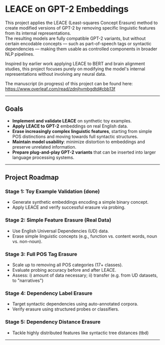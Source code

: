 # LEACE on GPT-2 Embeddings

This project applies the LEACE (Least-squares Concept Erasure) method to create modified versions of GPT-2 by removing specific linguistic features from its internal representations.  
The resulting models are fully compatible GPT-2 variants, but without certain encodable concepts — such as part-of-speech tags or syntactic dependencies — making them usable as controlled components in broader NLP pipelines.

Inspired by earlier work applying LEACE to BERT and brain alignment studies, this project focuses purely on modifying the model's internal representations without involving any neural data.

The manuscript (in progress) of this project can be found here: https://www.overleaf.com/read/zdnjhvmbgdtd#cbb13f 

---

## Goals

- **Implement and validate LEACE** on synthetic toy examples.
- **Apply LEACE to GPT-2** embeddings on real English data.
- **Erase increasingly complex linguistic features**, starting from simple POS distinctions and moving towards full syntactic structures.
- **Maintain model usability**: minimize distortion to embeddings and preserve unrelated information.
- **Prepare plug-and-play GPT-2 variants** that can be inserted into larger language processing systems.

---

## Project Roadmap

### Stage 1: Toy Example Validation (done)
- Generate synthetic embeddings encoding a simple binary concept.
- Apply LEACE and verify successful erasure via probing.

### Stage 2: Simple Feature Erasure (Real Data)
- Use English Universal Dependencies (UD) data.
- Erase simple linguistic concepts (e.g., function vs. content words, noun vs. non-noun).

### Stage 3: Full POS Tag Erasure
- Scale up to removing all POS categories (17+ classes).
- Evaluate probing accuracy before and after LEACE.
- Assess: i) amount of data necessary; ii) transfer (e.g. from UD datasets, to "narratives")

### Stage 4: Dependency Label Erasure
- Target syntactic dependencies using auto-annotated corpora.
- Verify erasure using structured probes or classifiers.

### Stage 5: Dependency Distance Erasure
- Tackle highly distributed features like syntactic tree distances (tbd)

---

